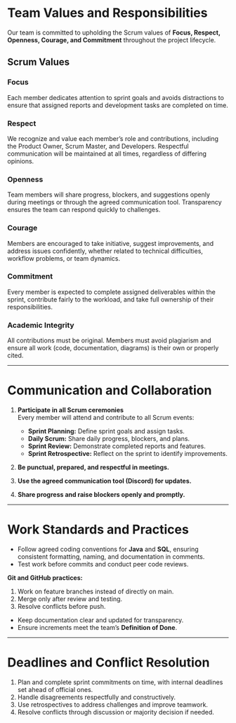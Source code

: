# Team Values and Responsibilities

Our team is committed to upholding the Scrum values of **Focus, Respect, Openness, Courage, and Commitment** throughout the project lifecycle.

## Scrum Values

### Focus
Each member dedicates attention to sprint goals and avoids distractions to ensure that assigned reports and development tasks are completed on time.

### Respect
We recognize and value each member’s role and contributions, including the Product Owner, Scrum Master, and Developers. Respectful communication will be maintained at all times, regardless of differing opinions.

### Openness
Team members will share progress, blockers, and suggestions openly during meetings or through the agreed communication tool. Transparency ensures the team can respond quickly to challenges.

### Courage
Members are encouraged to take initiative, suggest improvements, and address issues confidently, whether related to technical difficulties, workflow problems, or team dynamics.

### Commitment
Every member is expected to complete assigned deliverables within the sprint, contribute fairly to the workload, and take full ownership of their responsibilities.

### Academic Integrity
All contributions must be original. Members must avoid plagiarism and ensure all work (code, documentation, diagrams) is their own or properly cited.

---

# Communication and Collaboration

1. **Participate in all Scrum ceremonies**  
   Every member will attend and contribute to all Scrum events:
    - **Sprint Planning:** Define sprint goals and assign tasks.
    - **Daily Scrum:** Share daily progress, blockers, and plans.
    - **Sprint Review:** Demonstrate completed reports and features.
    - **Sprint Retrospective:** Reflect on the sprint to identify improvements.

2. **Be punctual, prepared, and respectful in meetings.**
3. **Use the agreed communication tool (Discord) for updates.**
4. **Share progress and raise blockers openly and promptly.**

---

# Work Standards and Practices

- Follow agreed coding conventions for **Java** and **SQL**, ensuring consistent formatting, naming, and documentation in comments.
- Test work before commits and conduct peer code reviews.

**Git and GitHub practices:**
1. Work on feature branches instead of directly on main.
2. Merge only after review and testing.
3. Resolve conflicts before push.

- Keep documentation clear and updated for transparency.
- Ensure increments meet the team’s **Definition of Done**.

---

# Deadlines and Conflict Resolution

1. Plan and complete sprint commitments on time, with internal deadlines set ahead of official ones.
2. Handle disagreements respectfully and constructively.
3. Use retrospectives to address challenges and improve teamwork.
4. Resolve conflicts through discussion or majority decision if needed.
